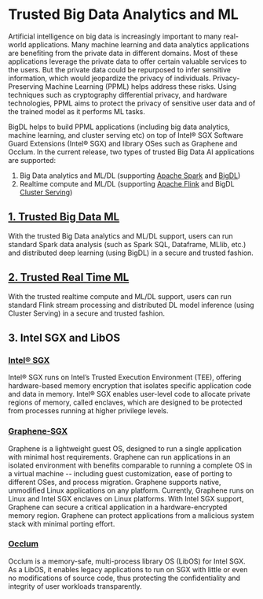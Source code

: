 # Trusted Big Data Analytics and ML

Artificial intelligence on big data is increasingly important to many real-world applications. Many machine learning and data analytics applications are benefiting from the private data in different domains. Most of these applications leverage the private data to offer certain valuable services to the users. But the private data could be repurposed to infer sensitive information, which would jeopardize the privacy of individuals. Privacy-Preserving Machine Learning (PPML) helps address these risks. Using techniques such as cryptography differential privacy, and hardware technologies, PPML aims to protect the privacy of sensitive user data and of the trained model as it performs ML tasks.

BigDL helps to build PPML applications (including big data analytics, machine learning, and cluster serving etc) on top of Intel® SGX Software Guard Extensions (Intel® SGX) and library OSes such as Graphene and Occlum. In the current release, two types of trusted Big Data AI applications are supported:

1. Big Data analytics and ML/DL (supporting [Apache Spark](https://spark.apache.org/) and [BigDL](https://github.com/intel-analytics/BigDL))
2. Realtime compute and ML/DL (supporting [Apache Flink](https://flink.apache.org/) and BigDL [Cluster Serving](https://www.usenix.org/conference/opml20/presentation/song))

## [1. Trusted Big Data ML](https://github.com/intel-analytics/BigDL/tree/branch-2.0/ppml/trusted-big-data-ml)

With the trusted Big Data analytics and ML/DL support, users can run standard Spark data analysis (such as Spark SQL, Dataframe, MLlib, etc.) and distributed deep learning (using BigDL) in a secure and trusted fashion.

## [2. Trusted Real Time ML](https://github.com/intel-analytics/BigDL/tree/branch-2.0/ppml/trusted-realtime-ml/scala)

With the trusted realtime compute and ML/DL support, users can run standard Flink stream processing and distributed DL model inference (using Cluster Serving) in a secure and trusted fashion.

## 3. Intel SGX and LibOS

### [Intel® SGX](https://software.intel.com/content/www/us/en/develop/topics/software-guard-extensions.html)

Intel® SGX runs on Intel’s Trusted Execution Environment (TEE), offering hardware-based memory encryption that isolates specific application code and data in memory. Intel® SGX enables user-level code to allocate private regions of memory, called enclaves, which are designed to be protected from processes running at higher privilege levels.

### [Graphene-SGX](https://github.com/oscarlab/graphene)

Graphene is a lightweight guest OS, designed to run a single application with minimal host requirements. Graphene can run applications in an isolated environment with benefits comparable to running a complete OS in a virtual machine -- including guest customization, ease of porting to different OSes, and process migration. Graphene supports native, unmodified Linux applications on any platform. Currently, Graphene runs on Linux and Intel SGX enclaves on Linux platforms. With Intel SGX support, Graphene can secure a critical application in a hardware-encrypted memory region. Graphene can protect applications from a malicious system stack with minimal porting effort.

### [Occlum](https://github.com/occlum/occlum)

Occlum is a memory-safe, multi-process library OS (LibOS) for Intel SGX. As a LibOS, it enables legacy applications to run on SGX with little or even no modifications of source code, thus protecting the confidentiality and integrity of user workloads transparently.
